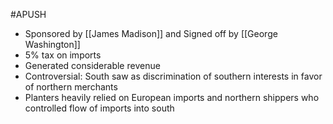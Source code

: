 #APUSH 
- Sponsored by [[James Madison]] and Signed off by [[George Washington]]
- 5% tax on imports
- Generated considerable revenue
- Controversial: South saw as discrimination of southern interests in favor of northern merchants
- Planters heavily relied on European imports and northern shippers who controlled flow of imports into south